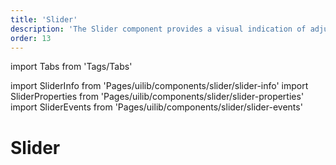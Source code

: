 ```yaml
---
title: 'Slider'
description: 'The Slider component provides a visual indication of adjustable value.'
order: 13
---
```


import Tabs from 'Tags/Tabs'

import SliderInfo from 'Pages/uilib/components/slider/slider-info'
import SliderProperties from 'Pages/uilib/components/slider/slider-properties'
import SliderEvents from 'Pages/uilib/components/slider/slider-events'

# Slider

<Tabs>
  <Tabs.Content>
    <SliderInfo />
  </Tabs.Content>
  <Tabs.Content>
    <SliderProperties />
  </Tabs.Content>
  <Tabs.Content>
    <SliderEvents />
  </Tabs.Content>
</Tabs>
